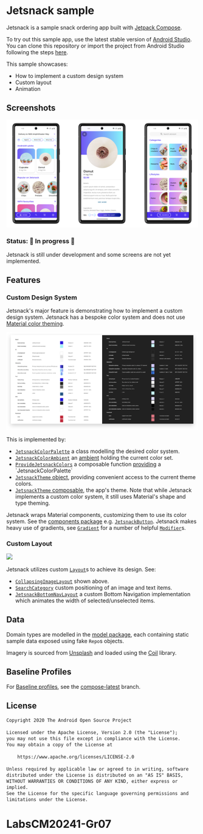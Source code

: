 # Jetsnack sample

Jetsnack is a sample snack ordering app built with [Jetpack Compose][compose].

To try out this sample app, use the latest stable version
of [Android Studio](https://developer.android.com/studio).
You can clone this repository or import the
project from Android Studio following the steps
[here](https://developer.android.com/jetpack/compose/setup#sample).

This sample showcases:

* How to implement a custom design system
* Custom layout
* Animation

## Screenshots

<img src="screenshots/screenshots.png"/>

### Status: 🚧 In progress 🚧

Jetsnack is still under development and some screens are not yet implemented.

## Features

### Custom Design System

Jetsnack's major feature is demonstrating how to implement a custom design system. Jetsnack has a bespoke color system and does not use [Material color theming](https://material.io/design/color/the-color-system.html).

<img src="screenshots/color_system.png"/>

This is implemented by:

* [`JetsnackColorPalette`](app/src/main/java/com/example/jetsnack/ui/theme/Theme.kt#L114) a class modelling the desired color system.
* [`JetsnackColorAmbient`](app/src/main/java/com/example/jetsnack/ui/theme/Theme.kt#L231) an [ambient](https://developer.android.com/reference/kotlin/androidx/compose/Ambient) holding the current color set.
* [`ProvideJetsnackColors`](app/src/main/java/com/example/jetsnack/ui/theme/Theme.kt#L222) a composable function [providing](https://developer.android.com/reference/kotlin/androidx/compose/package-summary#Providers(androidx.compose.ProvidedValue,%20kotlin.Function0)) a `JetsnackColorPalette`
* [`JetsnackTheme` object](app/src/main/java/com/example/jetsnack/ui/theme/Theme.kt#L104), providing convenient access to the current theme colors.
* [`JetsnackTheme` composable](app/src/main/java/com/example/jetsnack/ui/theme/Theme.kt#L81), the app's theme. Note that while Jetsnack implements a custom color system, it still uses Material's shape and type theming.

Jetsnack wraps Material components, customizing them to use its color system. See the [components package](app/src/main/java/com/example/jetsnack/ui/components) e.g. [`JetsnackButton`](app/src/main/java/com/example/jetsnack/ui/components/Button.kt). Jetsnack makes heavy use of gradients, see [`Gradient`](app/src/main/java/com/example/jetsnack/ui/components/Gradient.kt) for a number of helpful [`Modifier`](https://developer.android.com/reference/kotlin/androidx/compose/ui/Modifier)s.

### Custom Layout

<img src="screenshots/snack_details.gif"/>

Jetsnack utilizes custom [`Layout`](https://developer.android.com/reference/kotlin/androidx/compose/ui/package-summary#layout_1)s to achieve its design. See:

* [`CollapsingImageLayout`](app/src/main/java/com/example/jetsnack/ui/snackdetail/SnackDetail.kt#L274) shown above.
* [`SearchCategory`](app/src/main/java/com/example/jetsnack/ui/home/search/Categories.kt#L97) custom positioning of an image and text items.
* [`JetsnackBottomNavLayout`](app/src/main/java/com/example/jetsnack/ui/home/Home.kt#L170) a custom Bottom Navigation implementation which animates the width of selected/unselected items.

## Data
Domain types are modelled in the [model package](app/src/main/java/com/example/jetsnack/model), each containing static sample data exposed using fake `Repo`s objects.

Imagery is sourced from [Unsplash](https://unsplash.com/) and loaded using the [Coil][coil] library.

## Baseline Profiles
For [Baseline profiles](https://developer.android.com/topic/performance/baselineprofiles), see the [compose-latest](https://github.com/android/compose-samples/tree/compose-latest/Jetsnack) branch.

## License

```
Copyright 2020 The Android Open Source Project

Licensed under the Apache License, Version 2.0 (the "License");
you may not use this file except in compliance with the License.
You may obtain a copy of the License at

    https://www.apache.org/licenses/LICENSE-2.0

Unless required by applicable law or agreed to in writing, software
distributed under the License is distributed on an "AS IS" BASIS,
WITHOUT WARRANTIES OR CONDITIONS OF ANY KIND, either express or implied.
See the License for the specific language governing permissions and
limitations under the License.
```

[compose]: https://developer.android.com/jetpack/compose
[coil]: https://coil-kt.github.io/coil/
# LabsCM20241-Gr07
